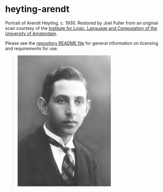 # heyting-arendt

Portrait of Arendt Heyting, c. 1930. Restored by Joel Fuller from an
original scan courtesy of the [Institute for Logic, Language and
Computation of the University of Amsterdam](https://www.illc.uva.nl/).

Please see the [repository README file](https://github.com/OpenLogicProject/photos/blob/master/README.md) for general information on licensing and requirements for use.

> ![heyting-arendt](https://github.com/OpenLogicProject/photos/blob/master/heyting-arendt/heyting-arendt-small.png)